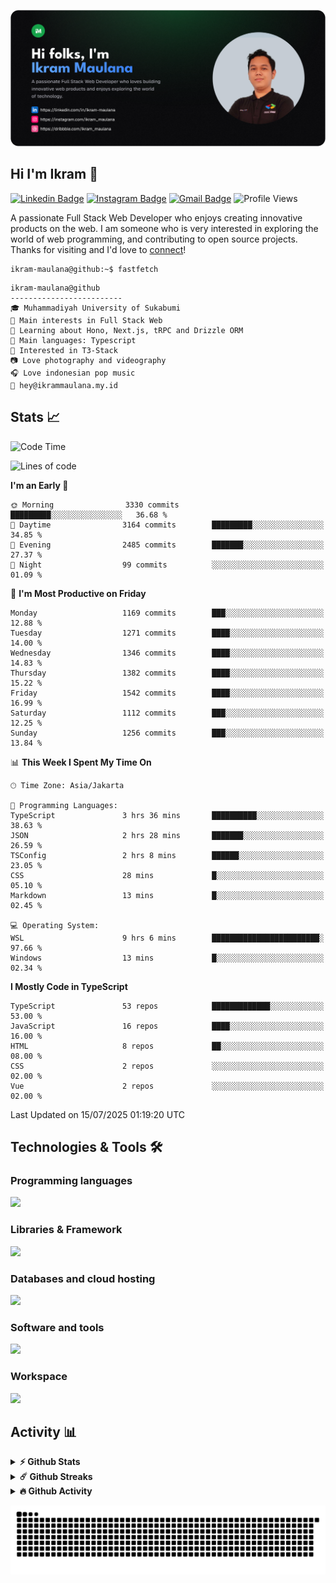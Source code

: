 ![IkramBanner](ikrambanner.png)

## Hi I'm Ikram 👋

[![Linkedin Badge](https://img.shields.io/badge/-ikram--maulana-blue?style=flat&logo=Linkedin&logoColor=white&link=https://links.ikrammaulana.my.id/s/linkedin)](https://links.ikrammaulana.my.id/s/linkedin)
[![Instagram Badge](https://img.shields.io/badge/-@ikram__maulana-purple?style=flat&logo=instagram&logoColor=white&link=https://links.ikrammaulana.my.id/s/instagram)](https://links.ikrammaulana.my.id/s/instagram)
[![Gmail Badge](https://img.shields.io/badge/-ikrammaulana-c14438?style=flat&logo=Gmail&logoColor=white&link=https://links.ikrammaulana.my.id/s/email)](mailto:hey@ikram.is-a.dev)
![Profile Views](https://komarev.com/ghpvc/?username=Ikram-Maulana)

A passionate Full Stack Web Developer who enjoys creating innovative products on the web. I am someone who is very interested in exploring the world of web programming, and contributing to open source projects. Thanks for visiting and I'd love to [connect](https://links.ikrammaulana.my.id/s/linkedin)!

```console
ikram-maulana@github:~$ fastfetch
```

```console
ikram-maulana@github
-------------------------
🎓 Muhammadiyah University of Sukabumi
🔎 Main interests in Full Stack Web
🌱 Learning about Hono, Next.js, tRPC and Drizzle ORM
🌟 Main languages: Typescript
🚩 Interested in T3-Stack
📷 Love photography and videography
🎧 Love indonesian pop music
📧 hey@ikrammaulana.my.id
```

## Stats 📈

<!--START_SECTION:waka-->
![Code Time](http://img.shields.io/badge/Code%20Time-2%2C732%20hrs%205%20mins-blue)

![Lines of code](https://img.shields.io/badge/From%20Hello%20World%20I%27ve%20Written-13.7%20million%20lines%20of%20code-blue)

**I'm an Early 🐤** 

```text
🌞 Morning                3330 commits        █████████░░░░░░░░░░░░░░░░   36.68 % 
🌆 Daytime                3164 commits        █████████░░░░░░░░░░░░░░░░   34.85 % 
🌃 Evening                2485 commits        ███████░░░░░░░░░░░░░░░░░░   27.37 % 
🌙 Night                  99 commits          ░░░░░░░░░░░░░░░░░░░░░░░░░   01.09 % 
```
📅 **I'm Most Productive on Friday** 

```text
Monday                   1169 commits        ███░░░░░░░░░░░░░░░░░░░░░░   12.88 % 
Tuesday                  1271 commits        ████░░░░░░░░░░░░░░░░░░░░░   14.00 % 
Wednesday                1346 commits        ████░░░░░░░░░░░░░░░░░░░░░   14.83 % 
Thursday                 1382 commits        ████░░░░░░░░░░░░░░░░░░░░░   15.22 % 
Friday                   1542 commits        ████░░░░░░░░░░░░░░░░░░░░░   16.99 % 
Saturday                 1112 commits        ███░░░░░░░░░░░░░░░░░░░░░░   12.25 % 
Sunday                   1256 commits        ███░░░░░░░░░░░░░░░░░░░░░░   13.84 % 
```


📊 **This Week I Spent My Time On** 

```text
🕑︎ Time Zone: Asia/Jakarta

💬 Programming Languages: 
TypeScript               3 hrs 36 mins       ██████████░░░░░░░░░░░░░░░   38.63 % 
JSON                     2 hrs 28 mins       ███████░░░░░░░░░░░░░░░░░░   26.59 % 
TSConfig                 2 hrs 8 mins        ██████░░░░░░░░░░░░░░░░░░░   23.05 % 
CSS                      28 mins             █░░░░░░░░░░░░░░░░░░░░░░░░   05.10 % 
Markdown                 13 mins             █░░░░░░░░░░░░░░░░░░░░░░░░   02.45 % 

💻 Operating System: 
WSL                      9 hrs 6 mins        ████████████████████████░   97.66 % 
Windows                  13 mins             █░░░░░░░░░░░░░░░░░░░░░░░░   02.34 % 
```

**I Mostly Code in TypeScript** 

```text
TypeScript               53 repos            █████████████░░░░░░░░░░░░   53.00 % 
JavaScript               16 repos            ████░░░░░░░░░░░░░░░░░░░░░   16.00 % 
HTML                     8 repos             ██░░░░░░░░░░░░░░░░░░░░░░░   08.00 % 
CSS                      2 repos             ░░░░░░░░░░░░░░░░░░░░░░░░░   02.00 % 
Vue                      2 repos             ░░░░░░░░░░░░░░░░░░░░░░░░░   02.00 % 
```




 Last Updated on 15/07/2025 01:19:20 UTC
<!--END_SECTION:waka-->

## Technologies & Tools 🛠️

### Programming languages

<a href="https://skillicons.dev">
<img src="https://skillicons.dev/icons?i=html,css,sass,js,ts,php,py" />
</a>

### Libraries & Framework

<a href="https://skillicons.dev">
<img src="https://skillicons.dev/icons?i=react,vue,next,laravel,express,tailwind,bootstrap">
</a>

### Databases and cloud hosting

<a href="https://skillicons.dev">
<img src="https://skillicons.dev/icons?i=sqlite,mysql,postgresql,redis,vercel,cloudflare" />
</a>

### Software and tools

<a href="https://skillicons.dev">
<img src="https://skillicons.dev/icons?i=github,vscode,postman,figma&perline=11" />
</a>

### Workspace

<a href="https://skillicons.dev">
<img src="https://skillicons.dev/icons?i=apple,ubuntu,windows&perline=11" />
</a>

## Activity 📊

<details>
  <summary><b>⚡ Github Stats</b></summary>

  <br />
  <img height="180em" src="https://github-readme-stats-eight-theta.vercel.app/api?username=ikram-maulana&show_icons=true&hide_border=true&&count_private=true&include_all_commits=true" />
  <img height="180em" src="https://github-readme-stats-eight-theta.vercel.app/api/top-langs/?username=ikram-maulana&show_icons=true&hide_border=true&layout=compact&langs_count=8"/>
</details>

<details>
  <summary><b>☄️ Github Streaks</b></summary>

  <br />
  <img height="180em" src="https://github-readme-streak-stats.herokuapp.com/?user=ikram-maulana&hide_border=true" />
</details>

<details>
  <summary><b>🔥 Github Activity</b></summary>

  <br />
  <img height="180em" src="https://github-readme-activity-graph.vercel.app/graph?username=ikram-maulana&theme=github-light" />
</details>

![snake gif](https://github.com/ikram-maulana/ikram-maulana/blob/output/github-snake.svg)
